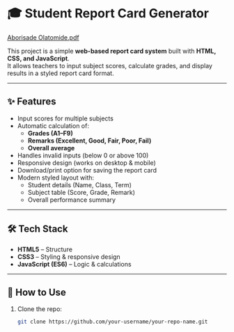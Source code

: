 # 🎓 Student Report Card Generator
[Aborisade Olatomide.pdf](https://github.com/user-attachments/files/22183279/Aborisade.Olatomide.pdf)

This project is a simple **web-based report card system** built with **HTML, CSS, and JavaScript**.  
It allows teachers to input subject scores, calculate grades, and display results in a styled report card format.

---

## ✨ Features
- Input scores for multiple subjects
- Automatic calculation of:
  - **Grades (A1–F9)**
  - **Remarks (Excellent, Good, Fair, Poor, Fail)**
  - **Overall average**
- Handles invalid inputs (below 0 or above 100)
- Responsive design (works on desktop & mobile)
- Download/print option for saving the report card
- Modern styled layout with:
  - Student details (Name, Class, Term)
  - Subject table (Score, Grade, Remark)
  - Overall performance summary

---

## 🛠️ Tech Stack
- **HTML5** – Structure  
- **CSS3** – Styling & responsive design  
- **JavaScript (ES6)** – Logic & calculations  

---

## 🚀 How to Use
1. Clone the repo:
   ```bash
   git clone https://github.com/your-username/your-repo-name.git
